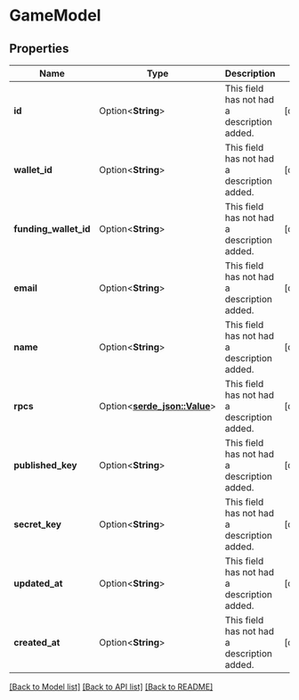 # GameModel

## Properties

Name | Type | Description | Notes
------------ | ------------- | ------------- | -------------
**id** | Option<**String**> | This field has not had a description added. | [optional]
**wallet_id** | Option<**String**> | This field has not had a description added. | [optional]
**funding_wallet_id** | Option<**String**> | This field has not had a description added. | [optional]
**email** | Option<**String**> | This field has not had a description added. | [optional]
**name** | Option<**String**> | This field has not had a description added. | [optional]
**rpcs** | Option<[**serde_json::Value**](.md)> | This field has not had a description added. | [optional]
**published_key** | Option<**String**> | This field has not had a description added. | [optional]
**secret_key** | Option<**String**> | This field has not had a description added. | [optional]
**updated_at** | Option<**String**> | This field has not had a description added. | [optional]
**created_at** | Option<**String**> | This field has not had a description added. | [optional]

[[Back to Model list]](../README.md#documentation-for-models) [[Back to API list]](../README.md#documentation-for-api-endpoints) [[Back to README]](../README.md)


